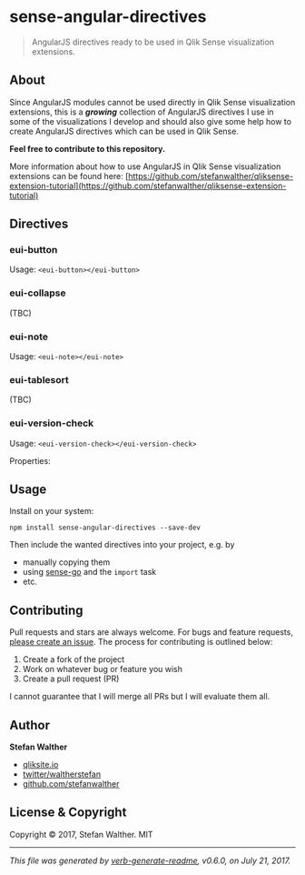 # sense-angular-directives
> AngularJS directives ready to be used in Qlik Sense visualization extensions.

## About
Since AngularJS modules cannot be used directly in Qlik Sense visualization extensions, this is a ***growing*** collection of AngularJS directives I use in some of the visualizations I develop and should also give some help how to create AngularJS directives which can be used in Qlik Sense.

**Feel free to contribute to this repository.**

More information about how to use AngularJS in Qlik Sense visualization extensions can be found here:
[https://github.com/stefanwalther/qliksense-extension-tutorial](https://github.com/stefanwalther/qliksense-extension-tutorial)

## Directives

### eui-button

Usage:
`<eui-button></eui-button>`

### eui-collapse
(TBC)

### eui-note
Usage:
`<eui-note></eui-note>`

### eui-tablesort
(TBC)

### eui-version-check

Usage:
`<eui-version-check></eui-version-check>`

Properties:

## Usage
Install on your system:

`npm install sense-angular-directives --save-dev`

Then include the wanted directives into your project, e.g. by
* manually copying them
* using [sense-go](https://github.com/stefanwalther/sense-go.git) and the `import` task
* etc.

## Contributing
Pull requests and stars are always welcome. For bugs and feature requests, [please create an issue](https://github.com/stefanwalther/sense-angular-directives/issues).
The process for contributing is outlined below:

1. Create a fork of the project
2. Work on whatever bug or feature you wish
3. Create a pull request (PR)

I cannot guarantee that I will merge all PRs but I will evaluate them all.

## Author
**Stefan Walther**
* [qliksite.io](http://qliksite.io)
* [twitter/waltherstefan](http://twitter.com/waltherstefan)
* [github.com/stefanwalther](http://github.com/stefanwalther)

## License & Copyright
Copyright © 2017, Stefan Walther.
MIT

***

_This file was generated by [verb-generate-readme](https://github.com/verbose/verb-generate-readme), v0.6.0, on July 21, 2017._

